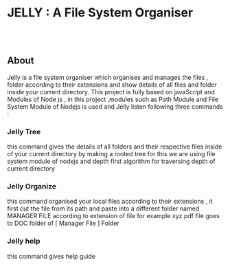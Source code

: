 # JELLY : A File System Organiser

<!-- PROJECT LOGO -->
<br />
  <a 
    <img src="images/logo.png" alt="Logo" width="80" height="80">
  </a>
  <br />

<!-- ABOUT  -->
## About

Jelly is a file system organiser which organises and manages the files , folder according to their extensions and show details of all files and folder inside your current directory.
This project is fully based on javaScript and Modules of Node js , in this project ,modules such as Path Module and File System Module  of Nodejs is used and  Jelly listen following three commands : 

### Jelly Tree
this command gives the details of all folders and their respective files inside of your current directory by making a rooted tree 
for this we are using file system module of nodejs and depth first algorithm for traversing depth of current directory 

### Jelly Organize
this command organised your local files according to their extensions , it first cut the file from its path and paste into a different folder named MANAGER FILE according to extension of file
for example  xyz.pdf file goes to DOC folder of [ Manager File ] Folder

### Jelly help
this command gives help guide 
